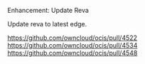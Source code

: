 Enhancement: Update Reva

Update reva to latest edge.

https://github.com/owncloud/ocis/pull/4522
https://github.com/owncloud/ocis/pull/4534
https://github.com/owncloud/ocis/pull/4548
